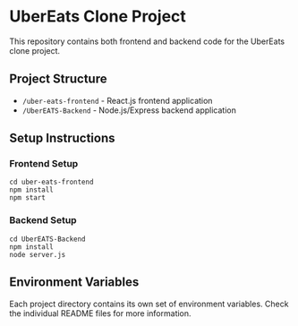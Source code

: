 # UberEats Clone Project

This repository contains both frontend and backend code for the UberEats clone project.

## Project Structure

- `/uber-eats-frontend` - React.js frontend application
- `/UberEATS-Backend` - Node.js/Express backend application

## Setup Instructions

### Frontend Setup

```
cd uber-eats-frontend
npm install
npm start
```

### Backend Setup

```
cd UberEATS-Backend
npm install
node server.js
```

## Environment Variables

Each project directory contains its own set of environment variables. Check the individual README files for more information.
